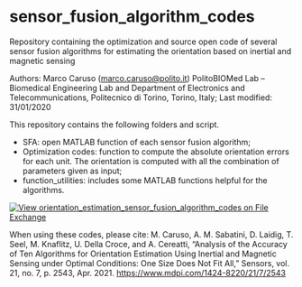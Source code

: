 # sensor_fusion_algorithm_codes
Repository containing the optimization and source open code of several sensor fusion algorithms for estimating the orientation based on inertial and magnetic sensing

Authors: Marco Caruso (marco.caruso@polito.it)
PolitoBIOMed Lab – Biomedical Engineering Lab and Department of Electronics and Telecommunications, Politecnico di Torino, Torino, Italy; 
Last modified: 31/01/2020

This repository contains the following folders and script.
- SFA: open MATLAB function of each sensor fusion algorithm;
- Optimization codes: function to compute the absolute orientation errors for each unit. The orientation is computed with all the combination of parameters given as input;
- function_utilities: includes some MATLAB functions helpful for the algorithms.

[![View orientation_estimation_sensor_fusion_algorithm_codes on File Exchange](https://www.mathworks.com/matlabcentral/images/matlab-file-exchange.svg)](https://www.mathworks.com/matlabcentral/fileexchange/90351-orientation_estimation_sensor_fusion_algorithm_codes)

When using these codes, please cite:
M. Caruso, A. M. Sabatini, D. Laidig, T. Seel, M. Knaflitz, U. Della Croce, and A. Cereatti, “Analysis of the Accuracy of Ten Algorithms for Orientation Estimation Using Inertial and Magnetic Sensing under Optimal Conditions: One Size Does Not Fit All,” Sensors, vol. 21, no. 7, p. 2543, Apr. 2021. https://www.mdpi.com/1424-8220/21/7/2543
